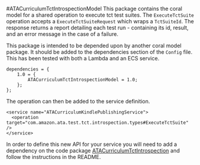 #ATACurriculumTctIntrospectionModel
This package contains the coral model for a shared operation to execute tct test suites. The `ExecuteTctSuite` operation
accepts a `ExecuteTctSuiteRequest` which wraps a `TctSuiteId`. The response returns a report detailing each test run - 
containing its id, result, and an error message in the case of a failure. 

This package is intended to be depended upon by another coral model package. It should be added to the dependencies 
section of the `Config` file. This has been tested with both a Lambda and an ECS service.
```
dependencies = {
    1.0 = {
        ATACurriculumTctIntrospectionModel = 1.0;
    };
};
```

The operation can then be added to the service definition.
```
<service name="ATACurriculumKindlePublishingService">
  <operation target="com.amazon.ata.test.tct.introspection.types#ExecuteTctSuite" />
</service>

```
In order to define this new API for your service you will need to add a dependency on the code package 
[ATACurriculumTctIntrospection](https://code.amazon.com/packages/ATACurriculumTctIntrospection/blobs/mainline/--/README.md)
and follow the instructions in the README.
